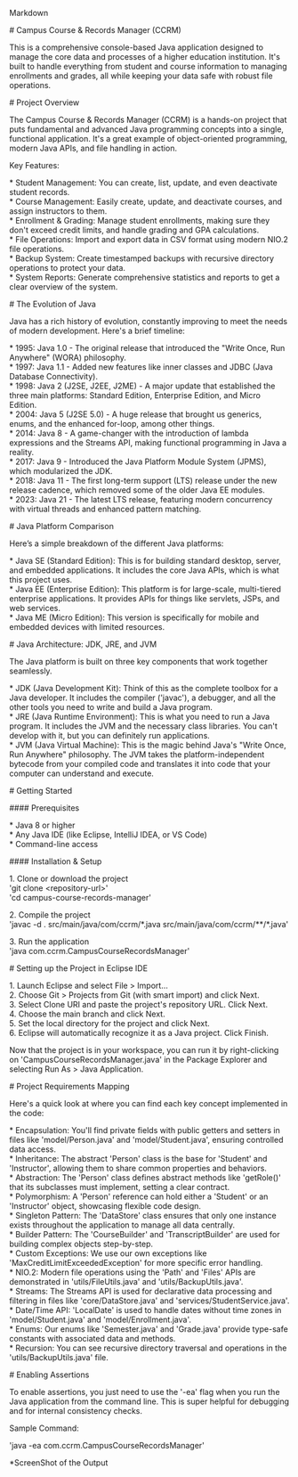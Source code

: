 

Markdown

\# Campus Course & Records Manager (CCRM)

This is a comprehensive console-based Java application designed to manage the core data and processes of a higher education institution. It's built to handle everything from student and course information to managing enrollments and grades, all while keeping your data safe with robust file operations.

\# Project Overview

The Campus Course & Records Manager (CCRM) is a hands-on project that puts fundamental and advanced Java programming concepts into a single, functional application. It's a great example of object-oriented programming, modern Java APIs, and file handling in action.

Key Features:

\* Student Management: You can create, list, update, and even deactivate student records.  
\* Course Management: Easily create, update, and deactivate courses, and assign instructors to them.  
\* Enrollment & Grading: Manage student enrollments, making sure they don't exceed credit limits, and handle grading and GPA calculations.  
\* File Operations: Import and export data in CSV format using modern NIO.2 file operations.  
\* Backup System: Create timestamped backups with recursive directory operations to protect your data.  
\* System Reports: Generate comprehensive statistics and reports to get a clear overview of the system.

\# The Evolution of Java

Java has a rich history of evolution, constantly improving to meet the needs of modern development. Here's a brief timeline:

\* 1995: Java 1.0 \- The original release that introduced the "Write Once, Run Anywhere" (WORA) philosophy.  
\* 1997: Java 1.1 \- Added new features like inner classes and JDBC (Java Database Connectivity).  
\* 1998: Java 2 (J2SE, J2EE, J2ME) \- A major update that established the three main platforms: Standard Edition, Enterprise Edition, and Micro Edition.  
\* 2004: Java 5 (J2SE 5.0) \- A huge release that brought us generics, enums, and the enhanced for-loop, among other things.  
\* 2014: Java 8 \- A game-changer with the introduction of lambda expressions and the Streams API, making functional programming in Java a reality.  
\* 2017: Java 9 \- Introduced the Java Platform Module System (JPMS), which modularized the JDK.  
\* 2018: Java 11 \- The first long-term support (LTS) release under the new release cadence, which removed some of the older Java EE modules.  
\* 2023: Java 21 \- The latest LTS release, featuring modern concurrency with virtual threads and enhanced pattern matching.

\# Java Platform Comparison

Here’s a simple breakdown of the different Java platforms:

\* Java SE (Standard Edition): This is for building standard desktop, server, and embedded applications. It includes the core Java APIs, which is what this project uses.  
\* Java EE (Enterprise Edition): This platform is for large-scale, multi-tiered enterprise applications. It provides APIs for things like servlets, JSPs, and web services.  
\* Java ME (Micro Edition): This version is specifically for mobile and embedded devices with limited resources.

\# Java Architecture: JDK, JRE, and JVM

The Java platform is built on three key components that work together seamlessly.

\* JDK (Java Development Kit): Think of this as the complete toolbox for a Java developer. It includes the compiler ('javac'), a debugger, and all the other tools you need to write and build a Java program.  
\* JRE (Java Runtime Environment): This is what you need to run a Java program. It includes the JVM and the necessary class libraries. You can't develop with it, but you can definitely run applications.  
\* JVM (Java Virtual Machine): This is the magic behind Java's "Write Once, Run Anywhere" philosophy. The JVM takes the platform-independent bytecode from your compiled code and translates it into code that your computer can understand and execute. 

\# Getting Started

\#\#\#\# Prerequisites

\* Java 8 or higher  
\* Any Java IDE (like Eclipse, IntelliJ IDEA, or VS Code)  
\* Command-line access

\#\#\#\# Installation & Setup

1\.  Clone or download the project  
    'git clone \<repository-url\>'  
    'cd campus-course-records-manager'

2\.  Compile the project  
    'javac \-d . src/main/java/com/ccrm/\*.java src/main/java/com/ccrm/\*\*/\*.java'

3\.  Run the application  
    'java com.ccrm.CampusCourseRecordsManager'

\# Setting up the Project in Eclipse IDE

1\.  Launch Eclipse and select File \> Import...  
2\.  Choose Git \> Projects from Git (with smart import) and click Next.  
3\.  Select Clone URI and paste the project's repository URL. Click Next.  
4\.  Choose the main branch and click Next.  
5\.  Set the local directory for the project and click Next.  
6\.  Eclipse will automatically recognize it as a Java project. Click Finish.

Now that the project is in your workspace, you can run it by right-clicking on 'CampusCourseRecordsManager.java' in the Package Explorer and selecting Run As \> Java Application.

\# Project Requirements Mapping

Here's a quick look at where you can find each key concept implemented in the code:

\* Encapsulation: You'll find private fields with public getters and setters in files like 'model/Person.java' and 'model/Student.java', ensuring controlled data access.  
\* Inheritance: The abstract 'Person' class is the base for 'Student' and 'Instructor', allowing them to share common properties and behaviors.  
\* Abstraction: The 'Person' class defines abstract methods like 'getRole()' that its subclasses must implement, setting a clear contract.  
\* Polymorphism: A 'Person' reference can hold either a 'Student' or an 'Instructor' object, showcasing flexible code design.  
\* Singleton Pattern: The 'DataStore' class ensures that only one instance exists throughout the application to manage all data centrally.  
\* Builder Pattern: The 'CourseBuilder' and 'TranscriptBuilder' are used for building complex objects step-by-step.  
\* Custom Exceptions: We use our own exceptions like 'MaxCreditLimitExceededException' for more specific error handling.  
\* NIO.2: Modern file operations using the 'Path' and 'Files' APIs are demonstrated in 'utils/FileUtils.java' and 'utils/BackupUtils.java'.  
\* Streams: The Streams API is used for declarative data processing and filtering in files like 'core/DataStore.java' and 'services/StudentService.java'.  
\* Date/Time API: 'LocalDate' is used to handle dates without time zones in 'model/Student.java' and 'model/Enrollment.java'.  
\* Enums: Our enums like 'Semester.java' and 'Grade.java' provide type-safe constants with associated data and methods.  
\* Recursion: You can see recursive directory traversal and operations in the 'utils/BackupUtils.java' file.

\# Enabling Assertions

To enable assertions, you just need to use the '-ea' flag when you run the Java application from the command line. This is super helpful for debugging and for internal consistency checks.

Sample Command:

'java \-ea com.ccrm.CampusCourseRecordsManager'  


\*ScreenShot of the Output
